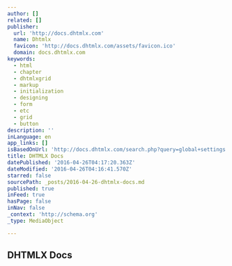 ```yaml
---
author: []
related: []
publisher:
  url: 'http://docs.dhtmlx.com'
  name: Dhtmlx
  favicon: 'http://docs.dhtmlx.com/assets/favicon.ico'
  domain: docs.dhtmlx.com
keywords:
  - html
  - chapter
  - dhtmlxgrid
  - markup
  - initialization
  - designing
  - form
  - etc
  - grid
  - button
description: ''
inLanguage: en
app_links: []
isBasedOnUrl: 'http://docs.dhtmlx.com/search.php?query=global+settings'
title: DHTMLX Docs
datePublished: '2016-04-26T04:17:20.363Z'
dateModified: '2016-04-26T04:16:41.570Z'
starred: false
sourcePath: _posts/2016-04-26-dhtmlx-docs.md
published: true
inFeed: true
hasPage: false
inNav: false
_context: 'http://schema.org'
_type: MediaObject

---
```

<article style=""><h1>DHTMLX Docs</h1></article>